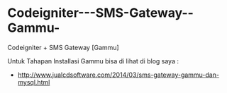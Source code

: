 Codeigniter---SMS-Gateway--Gammu-
=================================

Codeigniter + SMS Gateway [Gammu]

Untuk Tahapan Installasi Gammu bisa di lihat di blog saya :
- http://www.jualcdsoftware.com/2014/03/sms-gateway-gammu-dan-mysql.html


